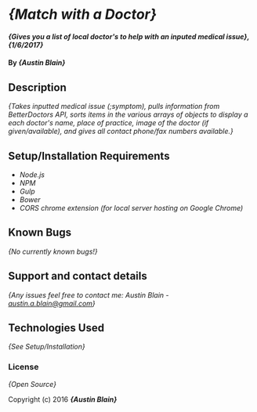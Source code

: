 # _{Match with a Doctor}_

#### _{Gives you a list of local doctor's to help with an inputed medical issue}, {1/6/2017}_

#### By _**{Austin Blain}**_

## Description

_{Takes inputted medical issue (;symptom), pulls information from BetterDoctors API, sorts items in the various arrays of objects to display a each doctor's name, place of practice, image of the doctor (if given/available), and gives all contact phone/fax numbers available.}_

## Setup/Installation Requirements

* _Node.js_
* _NPM_
* _Gulp_
* _Bower_
* _CORS chrome extension (for local server hosting on Google Chrome)_

## Known Bugs

_{No currently known bugs!}_

## Support and contact details

_{Any issues feel free to contact me: Austin Blain - austin.a.blain@gmail.com}_

## Technologies Used

_{See Setup/Installation}_

### License

*{Open Source}*

Copyright (c) 2016 **_{Austin Blain}_**
